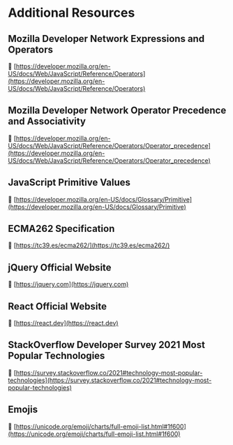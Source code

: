 # Additional Resources

## Mozilla Developer Network Expressions and Operators

🔗 [https://developer.mozilla.org/en-US/docs/Web/JavaScript/Reference/Operators](https://developer.mozilla.org/en-US/docs/Web/JavaScript/Reference/Operators)

## Mozilla Developer Network Operator Precedence and Associativity

🔗 [https://developer.mozilla.org/en-US/docs/Web/JavaScript/Reference/Operators/Operator_precedence](https://developer.mozilla.org/en-US/docs/Web/JavaScript/Reference/Operators/Operator_precedence)

## JavaScript Primitive Values

🔗 [https://developer.mozilla.org/en-US/docs/Glossary/Primitive](https://developer.mozilla.org/en-US/docs/Glossary/Primitive)

## ECMA262 Specification

🔗 [https://tc39.es/ecma262/](https://tc39.es/ecma262/)

## jQuery Official Website

🔗 [https://jquery.com](https://jquery.com)

## React Official Website

🔗 [https://react.dev](https://react.dev)

## StackOverflow Developer Survey 2021 Most Popular Technologies

🔗 [https://survey.stackoverflow.co/2021#technology-most-popular-technologies](https://survey.stackoverflow.co/2021#technology-most-popular-technologies)

## Emojis

🔗 [https://unicode.org/emoji/charts/full-emoji-list.html#1f600](https://unicode.org/emoji/charts/full-emoji-list.html#1f600)
